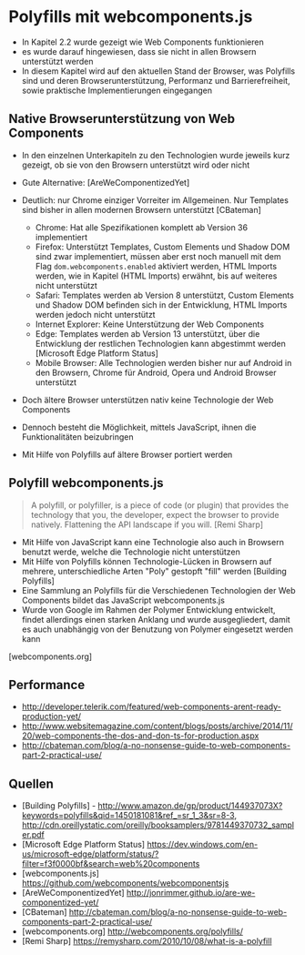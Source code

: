 # Polyfills mit webcomponents.js

- In Kapitel 2.2 wurde gezeigt wie Web Components funktionieren
- es wurde darauf hingewiesen, dass sie nicht in allen Browsern unterstützt werden
- In diesem Kapitel wird auf den aktuellen Stand der Browser, was Polyfills sind und deren Browserunterstützung, Performanz und Barrierefreiheit, sowie praktische Implementierungen eingegangen


## Native Browserunterstützung von Web Components

- In den einzelnen Unterkapiteln zu den Technologien wurde jeweils kurz gezeigt, ob sie von den Browsern unterstützt wird oder nicht
- Gute Alternative: [AreWeComponentizedYet]
- Deutlich: nur Chrome einziger Vorreiter im Allgemeinen. Nur Templates sind bisher in allen modernen Browsern unterstützt [CBateman]

    - Chrome: Hat alle Spezifikationen komplett ab Version 36 implementiert
    - Firefox: Unterstützt Templates, Custom Elements und Shadow DOM sind zwar implementiert, müssen aber erst noch manuell mit dem Flag `dom.webcomponents.enabled` aktiviert werden, HTML Imports werden, wie in Kapitel (HTML Imports) erwähnt, bis auf weiteres nicht unterstützt
    - Safari: Templates werden ab Version 8 unterstützt, Custom Elements und Shadow DOM befinden sich in der Entwicklung, HTML Imports werden jedoch nicht unterstützt
    - Internet Explorer: Keine Unterstützung der Web Components
    - Edge: Templates werden ab Version 13 unterstützt, über die Entwicklung der restlichen Technologien kann abgestimmt werden [Microsoft Edge Platform Status]
    - Mobile Browser: Alle Technologien werden bisher nur auf Android in den Browsern, Chrome für Android, Opera und Android Browser unterstützt

- Doch ältere Browser unterstützen nativ keine Technologie der Web Components
- Dennoch besteht die Möglichkeit, mittels JavaScript, ihnen die Funktionalitäten beizubringen
- Mit Hilfe von Polyfills auf ältere Browser portiert werden


## Polyfill webcomponents.js

> A polyfill, or polyfiller, is a piece of code (or plugin) that provides the technology that you, the developer, expect the browser to provide natively. Flattening the API landscape if you will. [Remi Sharp]

- Mit Hilfe von JavaScript kann eine Technologie also auch in Browsern benutzt werde, welche die Technologie nicht unterstützen
- Mit Hilfe von Polyfills können Technologie-Lücken in Browsern auf mehrere, unterschiedliche Arten "Poly" gestopft "fill" werden [Building Polyfills]
- Eine Sammlung an Polyfills für die Verschiedenen Technologien der Web Components bildet das JavaScript webcomponents.js
- Wurde von Google im Rahmen der Polymer Entwicklung entwickelt, findet allerdings einen starken Anklang und wurde ausgegliedert, damit es auch unabhängig von der Benutzung von Polymer eingesetzt werden kann

[webcomponents.org]


## Performance

- http://developer.telerik.com/featured/web-components-arent-ready-production-yet/
- http://www.websitemagazine.com/content/blogs/posts/archive/2014/11/20/web-components-the-dos-and-don-ts-for-production.aspx
- http://cbateman.com/blog/a-no-nonsense-guide-to-web-components-part-2-practical-use/


## Quellen

- [Building Polyfills] - http://www.amazon.de/gp/product/144937073X?keywords=polyfills&qid=1450181081&ref_=sr_1_3&sr=8-3, http://cdn.oreillystatic.com/oreilly/booksamplers/9781449370732_sampler.pdf
- [Microsoft Edge Platform Status] https://dev.windows.com/en-us/microsoft-edge/platform/status/?filter=f3f0000bf&search=web%20components
- [webcomponents.js] https://github.com/webcomponents/webcomponentsjs
- [AreWeComponentizedYet] http://jonrimmer.github.io/are-we-componentized-yet/
- [CBateman] http://cbateman.com/blog/a-no-nonsense-guide-to-web-components-part-2-practical-use/
- [webcomponents.org] http://webcomponents.org/polyfills/
- [Remi Sharp] https://remysharp.com/2010/10/08/what-is-a-polyfill


